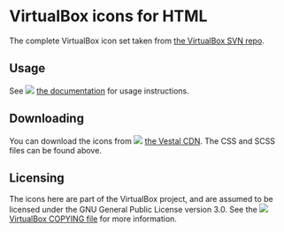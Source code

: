 # VirtualBox icons for HTML
The complete VirtualBox icon set taken from [the VirtualBox SVN repo](https://www.virtualbox.org/browser/vbox/trunk/src/VBox/Frontends/VirtualBox/images?rev=80000).
## Usage
See ![](https://cdn.jsdelivr.net/gh/Sid220/cdn@main/vi/file-manager-properties.png) [the documentation](https://vi.vestal.tk/#usage) for usage instructions.
## Downloading
You can download the icons from ![](https://cdn.jsdelivr.net/gh/Sid220/cdn@main/vi/download-manager.png) [the Vestal CDN](https://github.com/Sid220/cdn/tree/main/vi). The CSS and SCSS files can be found above.
## Licensing
The icons here are part of the VirtualBox project, and are assumed to be licensed under the GNU General Public License version 3.0. See the ![](https://cdn.jsdelivr.net/gh/Sid220/cdn@main/vi/file-manager-copy.png) [VirtualBox COPYING file](https://www.virtualbox.org/browser/vbox/trunk/COPYING) for more information.
